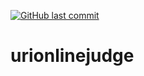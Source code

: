 [![GitHub last commit](https://img.shields.io/github/last-commit/rifatabrarjowad/urionlinejudge)](https://github.com/rifatabrarjowad/urionlinejudge/commits/main)
# urionlinejudge
